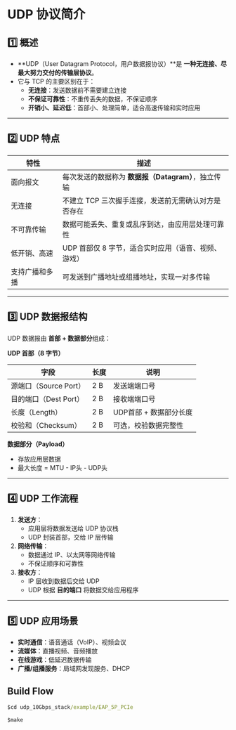 # UDP 协议简介

## 1️⃣ 概述

- **UDP（User Datagram Protocol，用户数据报协议）**是 **一种无连接、尽最大努力交付的传输层协议**。
- 它与 TCP 的主要区别在于：
  - **无连接**：发送数据前不需要建立连接
  - **不保证可靠性**：不重传丢失的数据，不保证顺序
  - **开销小、延迟低**：首部小、处理简单，适合高速传输和实时应用

------

## 2️⃣ UDP 特点

| 特性           | 描述                                                |
| -------------- | --------------------------------------------------- |
| 面向报文       | 每次发送的数据称为 **数据报（Datagram）**，独立传输 |
| 无连接         | 不建立 TCP 三次握手连接，发送前无需确认对方是否存在 |
| 不可靠传输     | 数据可能丢失、重复或乱序到达，由应用层处理可靠性    |
| 低开销、高速   | UDP 首部仅 8 字节，适合实时应用（语音、视频、游戏） |
| 支持广播和多播 | 可发送到广播地址或组播地址，实现一对多传输          |

------

## 3️⃣ UDP 数据报结构

UDP 数据报由 **首部 + 数据部分**组成：

**UDP 首部（8 字节）**

| 字段                  | 长度 | 说明                   |
| --------------------- | ---- | ---------------------- |
| 源端口（Source Port） | 2 B  | 发送端端口号           |
| 目的端口（Dest Port） | 2 B  | 接收端端口号           |
| 长度（Length）        | 2 B  | UDP首部 + 数据部分长度 |
| 校验和（Checksum）    | 2 B  | 可选，校验数据完整性   |

**数据部分（Payload）**

- 存放应用层数据
- 最大长度 = MTU - IP头 - UDP头

------

## 4️⃣ UDP 工作流程

1. **发送方**：
   - 应用层将数据发送给 UDP 协议栈
   - UDP 封装首部，交给 IP 层传输
2. **网络传输**：
   - 数据通过 IP、以太网等网络传输
   - 不保证顺序和可靠性
3. **接收方**：
   - IP 层收到数据后交给 UDP
   - UDP 根据 **目的端口** 将数据交给应用程序

------

## 5️⃣ UDP 应用场景

- **实时通信**：语音通话（VoIP）、视频会议
- **流媒体**：直播视频、音频播放
- **在线游戏**：低延迟数据传输
- **广播/组播服务**：局域网发现服务、DHCP



## Build Flow



```cmd
$cd udp_10Gbps_stack/example/EAP_5P_PCIe

$make
```







